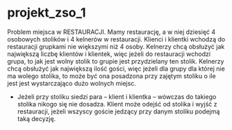 # projekt_zso_1

Problem miejsca w RESTAURACJI.
Mamy restaurację, a w niej dziesięć 4 osobowych stolików i  4 kelnerów w restauracji.
Klienci i klientki wchodzą do restauracji grupkami nie większymi niż 4 osoby.
Kelnerzy chcą obsłużyć jak największą liczbę klientów i klientek, więc jeżeli do restauracji wchodzi grupa, to jak jest wolny stolik to grupie jest przydzielany ten stolik.
Kelnerzy chcą obsłużyć jak największą ilość gości, więc jeżeli dla grupy dla której nie ma wolego stolika, to może być ona posadzona przy zajętym stoliku o ile jest jest wystarczająco dużo wolnych miejsc.
* Jeżeli przy stoliku siedzi para – klient i klientka – wówczas do takiego stolika nikogo się nie dosadza.
Klient może odejść od stolika i wyjść z restauracji, jeżeli wszyscy goście jedzący przy danym stoliku podejmą taką decyzję.
